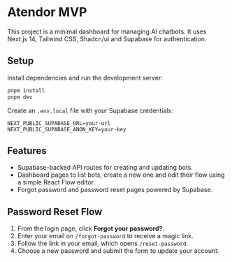 # Atendor MVP

This project is a minimal dashboard for managing AI chatbots. It uses Next.js 14, Tailwind CSS, Shadcn/ui and Supabase for authentication.

## Setup

Install dependencies and run the development server:

```bash
pnpm install
pnpm dev
```

Create an `.env.local` file with your Supabase credentials:

```
NEXT_PUBLIC_SUPABASE_URL=your-url
NEXT_PUBLIC_SUPABASE_ANON_KEY=your-key
```

## Features

- Supabase-backed API routes for creating and updating bots.
- Dashboard pages to list bots, create a new one and edit their flow using a simple React Flow editor.
- Forgot password and password reset pages powered by Supabase.

## Password Reset Flow

1. From the login page, click **Forgot your password?**.
2. Enter your email on `/forgot-password` to receive a magic link.
3. Follow the link in your email, which opens `/reset-password`.
4. Choose a new password and submit the form to update your account.

